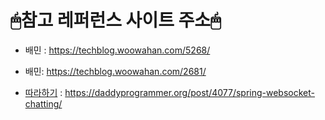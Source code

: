 # 🖱참고 레퍼런스 사이트 주소🖱

* 배민 : https://techblog.woowahan.com/5268/
* 배민: https://techblog.woowahan.com/2681/

* [따라하기](websocketchat) : https://daddyprogrammer.org/post/4077/spring-websocket-chatting/
